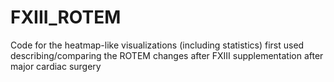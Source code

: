 # FXIII_ROTEM
Code for the heatmap-like visualizations (including statistics) first used describing/comparing the ROTEM changes after FXIII supplementation after major cardiac surgery
